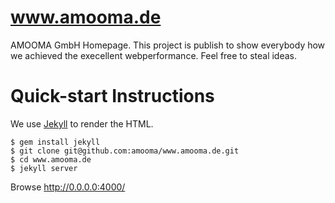 www.amooma.de
=============

AMOOMA GmbH Homepage. This project is publish to show everybody how we achieved the execellent webperformance. Feel free to steal ideas.

Quick-start Instructions
========================

We use [Jekyll](http://jekyllrb.com/) to render the HTML.

```
$ gem install jekyll
$ git clone git@github.com:amooma/www.amooma.de.git
$ cd www.amooma.de
$ jekyll server
```

Browse http://0.0.0.0:4000/
